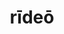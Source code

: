 ---
title: rīdeō
meaning: to smile, laugh
ch: [three, mt, mt1thru4, ss, ss1]
pos: verb
inf: rīdēre
secondppstem: rīd
infend: ēre
conjugation: second
derivatives: derision, ridiculous
six: y
---